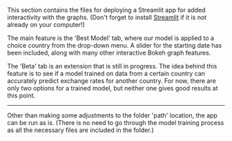 This section contains the files for deploying a Streamlit app for added interactivity with the graphs. 
(Don't forget to install <a href="https://docs.streamlit.io/en/stable/" target="_blank">Streamlit</a> if it is not already on your computer!)

The main feature is the 'Best Model' tab, where our model is applied to a choice country from the drop-down menu. A slider for the starting date has been included, along with many other interactive Bokeh graph features.

The 'Beta' tab is an extension that is still in progress. The idea behind this feature is to see if a model trained on data from a certain country can accurately predict exchange rates for another country. For now, there are only two options for a trained model, but neither one gives good results at this point. 

----------------------------------------------------------------------------------------------------------------------------

Other than making some adjustments to the folder 'path' location, the app can be run as is. 
(There is no need to go through the model training process as all the necessary files are included in the folder.)